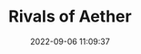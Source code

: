 ---
date: 2022-09-06 11:09:37
title: 'Rivals of Aether'	
tags: []
price: $29.99 One Time	
link: https://store.steampowered.com/app/383980/Rivals_of_Aether/	
discord: https://discord.gg/RoA	
twitter: https://twitter.com/rivalsofaether
---